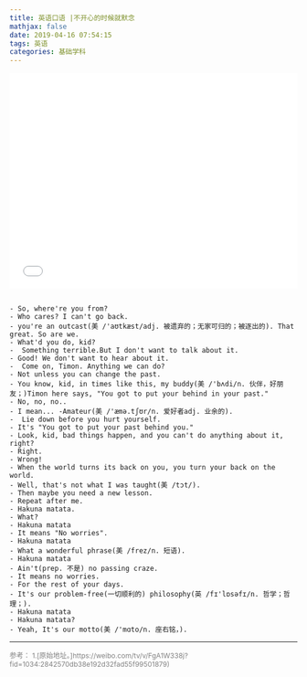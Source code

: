 ```yaml
---
title: 英语口语 |不开心的时候就默念
mathjax: false
date: 2019-04-16 07:54:15
tags: 英语
categories: 基础学科
---
```


<div style="position: relative; width: 100%; height: 0; padding-bottom: 75%;"><iframe 
src="//gslb.miaopai.com/stream/Ki~COuKsviaeBkoj1PO9bT8n~lDnwyQjmlFktQ__.mp4?vend=miaopai&ssig=e2f73b9d4b4d8300c6f784a1edb7e45c&time_stamp=1555393270724&mpflag=32" scrolling="no" border="0" 
frameborder="no" framespacing="0" allowfullscreen="true" style="position: absolute; width: 100%; 
height: 100%; left: 0; top: 0;"> </iframe></div>

<!--more-->

```

- So, where're you from?
- Who cares? I can't go back.
- you're an outcast(美 /'aʊtkæst/adj. 被遗弃的；无家可归的；被逐出的). That great. So are we.
- What'd you do, kid?
-  Something terrible.But I don't want to talk about it.
- Good! We don't want to hear about it.
-  Come on, Timon. Anything we can do?
- Not unless you can change the past.
- You know, kid, in times like this, my buddy(美 /'bʌdi/n. 伙伴，好朋友；)Timon here says, "You got to put your behind in your past."
- No, no, no..
- I mean... -Amateur(美 /'æmə.tʃʊr/n. 爱好者adj. 业余的).
-  Lie down before you hurt yourself.
- It's "You got to put your past behind you."
- Look, kid, bad things happen, and you can't do anything about it, right?
- Right.
- Wrong!
- When the world turns its back on you, you turn your back on the world.
- Well, that's not what I was taught(美 /tɔt/).
- Then maybe you need a new lesson.
- Repeat after me.
- Hakuna matata.
- What?
- Hakuna matata 
- It means "No worries".
- Hakuna matata 
- What a wonderful phrase(美 /frez/n. 短语).
- Hakuna matata 
- Ain't(prep. 不是) no passing craze.
- It means no worries.
- For the rest of your days.
- It's our problem-free(一切顺利的) philosophy(英 /fɪ'lɒsəfɪ/n. 哲学；哲理；).
- Hakuna matata
- Hakuna matata?
- Yeah, It's our motto(美 /'mɑto/n. 座右铭，).

```

<hr/>
<span style="color:gray;font-size:12px">
参考：
1.[原始地址。]https://weibo.com/tv/v/FgA1W338j?fid=1034:2842570db38e192d32fad55f99501879)
</span>
